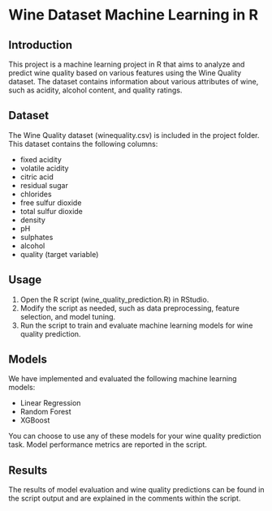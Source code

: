 # Wine Dataset Machine Learning in R
## Introduction
This project is a machine learning project in R that aims to analyze and predict wine quality based on various features using the Wine Quality dataset. The dataset contains information about various attributes of wine, such as acidity, alcohol content, and quality ratings.

## Dataset
The Wine Quality dataset (winequality.csv) is included in the project folder. This dataset contains the following columns:

- fixed acidity
- volatile acidity
- citric acid
- residual sugar
- chlorides
- free sulfur dioxide
- total sulfur dioxide
- density
- pH
- sulphates
- alcohol
- quality (target variable)

## Usage
1. Open the R script (wine_quality_prediction.R) in RStudio.
2. Modify the script as needed, such as data preprocessing, feature selection, and model tuning.
3. Run the script to train and evaluate machine learning models for wine quality prediction.

## Models
We have implemented and evaluated the following machine learning models:

- Linear Regression
- Random Forest
- XGBoost

You can choose to use any of these models for your wine quality prediction task. Model performance metrics are reported in the script.

## Results
The results of model evaluation and wine quality predictions can be found in the script output and are explained in the comments within the script.

